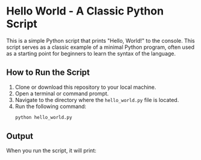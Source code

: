 # Hello World - A Classic Python Script

This is a simple Python script that prints "Hello, World!" to the console. This script serves as a classic example of a minimal Python program, often used as a starting point for beginners to learn the syntax of the language.

## How to Run the Script

1. Clone or download this repository to your local machine.
2. Open a terminal or command prompt.
3. Navigate to the directory where the `hello_world.py` file is located.
4. Run the following command:
    ```bash
    python hello_world.py
    ```

## Output

When you run the script, it will print:
